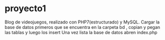 # proyecto1
Blog de videojuegos, realizado con PHP7(estructurado) y MySQL.
Cargar la base de datos primeros que se encuentra en la carpeta bd , copian y pegan las tablas y luego los insert
Una vez lista la base de datos abren index.php
